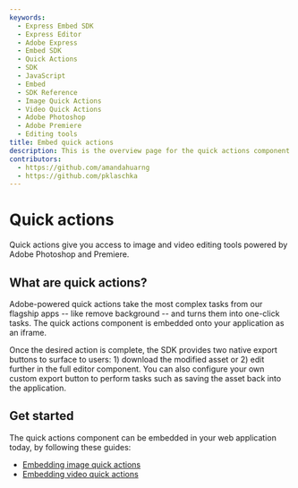 ```yaml
---
keywords:
  - Express Embed SDK
  - Express Editor
  - Adobe Express
  - Embed SDK
  - Quick Actions
  - SDK
  - JavaScript
  - Embed
  - SDK Reference
  - Image Quick Actions
  - Video Quick Actions
  - Adobe Photoshop
  - Adobe Premiere
  - Editing tools 
title: Embed quick actions
description: This is the overview page for the quick actions component.
contributors:
  - https://github.com/amandahuarng
  - https://github.com/pklaschka
---
```


# Quick actions

Quick actions give you access to image and video editing tools powered by Adobe Photoshop and Premiere.

## What are quick actions?

Adobe-powered quick actions take the most complex tasks from our flagship apps -- like remove background -- and turns them into one-click tasks. The quick actions component is embedded onto your application as an iframe. 

Once the desired action is complete, the SDK provides two native export buttons to surface to users: 1) download the modified asset or 2) edit further in the full editor component. You can also configure your own custom export button to perform tasks such as saving the asset back into the application.

## Get started
The quick actions component can be embedded in your web application today, by following these guides:

* [Embedding image quick actions](image/index.md)
* [Embedding video quick actions](video/index.md)
